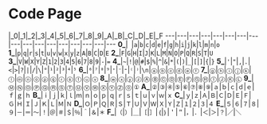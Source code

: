 # Code Page

|\_0|\_1|\_2|\_3|\_4|\_5|\_6|\_7|\_8|\_9|\_A|\_B|\_C|\_D|\_E|\_F
---|---|---|---|---|---|---|---|---|---|---|---|---|---|---|---|---
**0\_**|` `|`a`|`b`|`c`|`d`|`e`|`f`|`g`|`h`|`i`|`j`|`k`|`l`|`m`|`n`|`o`
**1\_**|`p`|`q`|`r`|`s`|`t`|`u`|`v`|`w`|`x`|`y`|`z`|`A`|`B`|`C`|`D`|`E`
**2\_**|`F`|`G`|`H`|`I`|`J`|`K`|`L`|`M`|`N`|`O`|`P`|`Q`|`R`|`S`|`T`|`U`
**3\_**|`V`|`W`|`X`|`Y`|`Z`|`1`|`2`|`3`|`4`|`5`|`6`|`7`|`8`|`9`|`-`|`=`
**4\_**|`~`|`!`|`@`|`#`|`$`|`%`|`^`|`&`|`*`|`(`|`)`|`_`|`[`|`]`|`{`|`}`
**5\_**|`'`|`"`|`,`|`.`|`<`|`>`|`?`|<code>&#124;</code>|`/`|`\`|`°`|`¹`|`²`|`³`|`⁴`|`⁵`
**6\_**|`⁶`|`⁷`|`⁸`|`⁹`|`⁺`|`⁻`|`⁼`|`⁽`|`⁾`|`\n`|`ⓐ`|`ⓑ`|`ⓒ`|`ⓓ`|`ⓔ`|`ⓕ`
**7\_**|`ⓖ`|`ⓗ`|`ⓘ`|`ⓙ`|`ⓚ`|`ⓛ`|`ⓜ`|`ⓝ`|`ⓞ`|`ⓟ`|`ⓠ`|`ⓡ`|`ⓢ`|`ⓣ`|`ⓤ`|`ⓥ`
**8\_**|`ⓦ`|`ⓧ`|`ⓨ`|`ⓩ`|`Ⓐ`|`Ⓑ`|`Ⓒ`|`Ⓓ`|`Ⓔ`|`Ⓕ`|`Ⓖ`|`Ⓗ`|`Ⓘ`|`Ⓙ`|`Ⓚ`|`Ⓛ`
**9\_**|`Ⓜ`|`Ⓝ`|`Ⓞ`|`Ⓟ`|`Ⓠ`|`Ⓡ`|`Ⓢ`|`Ⓣ`|`Ⓤ`|`Ⓥ`|`Ⓦ`|`Ⓧ`|`Ⓨ`|`Ⓩ`|`⓪`|`①`
**A\_**|`②`|`③`|`④`|`⑤`|`⑥`|`⑦`|`⑧`|`⑨`|`ａ`|`ｂ`|`ｃ`|`ｄ`|`ｅ`|`ｆ`|`ｇ`|`ｈ`
**B\_**|`ｉ`|`ｊ`|`ｋ`|`ｌ`|`ｍ`|`ｎ`|`ｏ`|`ｐ`|`ｑ`|`ｒ`|`ｓ`|`ｔ`|`ｕ`|`ｖ`|`ｗ`|`ｘ`
**C\_**|`ｙ`|`ｚ`|`Ａ`|`Ｂ`|`Ｃ`|`Ｄ`|`Ｅ`|`Ｆ`|`Ｇ`|`Ｈ`|`Ｉ`|`Ｊ`|`Ｋ`|`Ｌ`|`Ｍ`|`Ｎ`
**D\_**|`Ｏ`|`Ｐ`|`Ｑ`|`Ｒ`|`Ｓ`|`Ｔ`|`Ｕ`|`Ｖ`|`Ｗ`|`Ｘ`|`Ｙ`|`Ｚ`|`１`|`２`|`３`|`４`
**E\_**|`５`|`６`|`７`|`８`|`９`|`－`|`＝`|`～`|`！`|`＠`|`＃`|`＄`|`％`|`＾`|`＆`|`＊`
**F\_**|`（`|`）`|`＿`|`［`|`］`|`｛`|`｝`|`＇`|`＂`|`，`|`．`|`＜`|`＞`|`？`|`／`|`＼`

